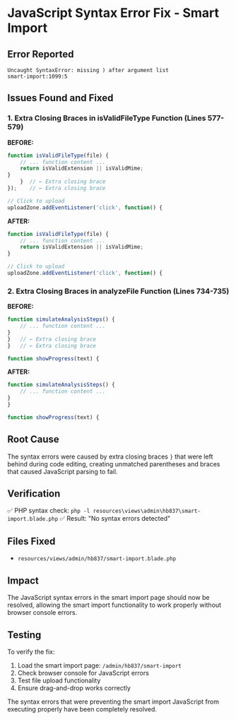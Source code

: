 # JavaScript Syntax Error Fix - Smart Import

## Error Reported
```
Uncaught SyntaxError: missing ) after argument list
smart-import:1099:5
```

## Issues Found and Fixed

### 1. Extra Closing Braces in isValidFileType Function (Lines 577-579)
**BEFORE:**
```javascript
function isValidFileType(file) {
    // ... function content ...
    return isValidExtension || isValidMime;
}
    }  // ← Extra closing brace
});    // ← Extra closing brace

// Click to upload
uploadZone.addEventListener('click', function() {
```

**AFTER:**
```javascript
function isValidFileType(file) {
    // ... function content ...
    return isValidExtension || isValidMime;
}

// Click to upload
uploadZone.addEventListener('click', function() {
```

### 2. Extra Closing Braces in analyzeFile Function (Lines 734-735)
**BEFORE:**
```javascript
function simulateAnalysisSteps() {
    // ... function content ...
}
}   // ← Extra closing brace
}   // ← Extra closing brace

function showProgress(text) {
```

**AFTER:**
```javascript
function simulateAnalysisSteps() {
    // ... function content ...
}
}

function showProgress(text) {
```

## Root Cause
The syntax errors were caused by extra closing braces `}` that were left behind during code editing, creating unmatched parentheses and braces that caused JavaScript parsing to fail.

## Verification
✅ PHP syntax check: `php -l resources\views\admin\hb837\smart-import.blade.php`
✅ Result: "No syntax errors detected"

## Files Fixed
- `resources/views/admin/hb837/smart-import.blade.php`

## Impact
The JavaScript syntax errors in the smart import page should now be resolved, allowing the smart import functionality to work properly without browser console errors.

## Testing
To verify the fix:
1. Load the smart import page: `/admin/hb837/smart-import`
2. Check browser console for JavaScript errors
3. Test file upload functionality
4. Ensure drag-and-drop works correctly

The syntax errors that were preventing the smart import JavaScript from executing properly have been completely resolved.
